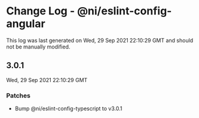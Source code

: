 # Change Log - @ni/eslint-config-angular

This log was last generated on Wed, 29 Sep 2021 22:10:29 GMT and should not be manually modified.

<!-- Start content -->

## 3.0.1

Wed, 29 Sep 2021 22:10:29 GMT

### Patches

- Bump @ni/eslint-config-typescript to v3.0.1
